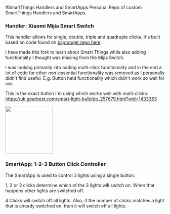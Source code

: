 ﻿#SmartThings Handlers and SmartApps
Personal Repo of custom SmartThings Handlers and SmartApps.

### Handler: Xiaomi Mijia Smart Switch

This handler allows for single, double, triple and quadruple clicks. It's built based on code found on [bspranger repo here](https://github.com/bspranger/Xiaomi/blob/master/devicetypes/bspranger/xiaomi-button.src/xiaomi-button.groovy).

I have made this fork to learn about Smart Things while also adding functionality I thought was missing from the Mijia Switch.

I was looking primarily into adding multi-click functionality and in the end a lot of code for other non-essential functionality was removed as I personally didn't find useful. E.g. Button held functionality which didn't work so well for me.

This is the exact button I'm using which works well with multi-clicks: https://uk.gearbest.com/smart-light-bulb/pp_257679.html?wid=1433363

<img src="https://gloimg.gbtcdn.com/soa/gb/pdm-product-pic/Electronic/2018/11/24/goods_img_big-v3/20181124114115_30024.jpg" alt="" data-canonical-src="https://uk.gearbest.com/smart-light-bulb/pp_257679.html?wid=1433363" width="150" height="150" />

### SmartApp: 1-2-3 Button Click Controller

The SmartApp is used to control 3 lights using a single button.

1, 2 or 3 clicks determine which of the 3 lights will switch on. When that happens other lights are switched off.

4 Clicks will switch off all lights. Also, if the number of clicks matches a light that is already switched on, then it will switch off all lights.
